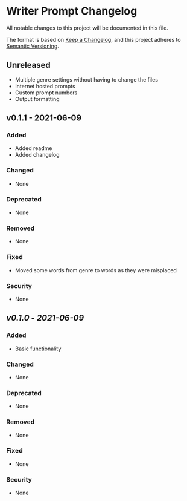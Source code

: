 # Writer Prompt Changelog

All notable changes to this project will be documented in this file.

The format is based on [Keep a Changelog](https://keepachangelog.com/en/1.0.0/),
and this project adheres to [Semantic Versioning](https://semver.org/spec/v2.0.0.html).

## __Unreleased__
- Multiple genre settings without having to change the files
- Internet hosted prompts
- Custom prompt numbers
- Output formatting

## __v0.1.1__ - 2021-06-09
### Added
- Added readme
- Added changelog

### Changed
- None

### Deprecated
- None

### Removed
- None

### Fixed
- Moved some words from genre to words as they were misplaced

### Security
- None

## _v0.1.0_ - _2021-06-09_

### Added
- Basic functionality

### Changed
- None

### Deprecated
- None

### Removed
- None

### Fixed
- None

### Security
- None

<!-- Changelog Template
## _version_ - Date of Release in ISO 8601

### Added
- None

### Changed
- None

### Deprecated
- None

### Removed
- None

### Fixed
- None

### Security
- None
-->